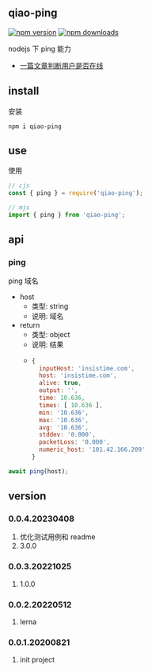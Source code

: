 ## qiao-ping

[![npm version](https://img.shields.io/npm/v/qiao-ping.svg?style=flat-square)](https://www.npmjs.org/package/qiao-ping)
[![npm downloads](https://img.shields.io/npm/dm/qiao-ping.svg?style=flat-square)](https://npm-stat.com/charts.html?package=qiao-ping)

nodejs 下 ping 能力

- [一篇文章判断用户是否在线](https://blog.insistime.com/is-online)

## install

安装

```shell
npm i qiao-ping
```

## use

使用

```javascript
// cjs
const { ping } = require('qiao-ping');

// mjs
import { ping } from 'qiao-ping';
```

## api

### ping

ping 域名

- host
  - 类型: string
  - 说明: 域名
- return
  - 类型: object
  - 说明: 结果
  - ```javascript
    {
      inputHost: 'insistime.com',
      host: 'insistime.com',
      alive: true,
      output: '',
      time: 10.636,
      times: [ 10.636 ],
      min: '10.636',
      max: '10.636',
      avg: '10.636',
      stddev: '0.000',
      packetLoss: '0.000',
      numeric_host: '101.42.166.209'
    }
    ```

```javascript
await ping(host);
```

## version

### 0.0.4.20230408

1. 优化测试用例和 readme
2. 3.0.0

### 0.0.3.20221025

1. 1.0.0

### 0.0.2.20220512

1. lerna

### 0.0.1.20200821

1. init project
